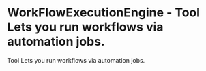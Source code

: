 # WorkFlowExecutionEngine - Tool Lets you run workflows via automation jobs.
Tool Lets you run workflows via automation jobs.
